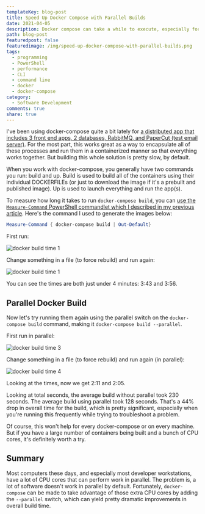 ```yaml
---
templateKey: blog-post
title: Speed Up Docker Compose with Parallel Builds
date: 2021-04-05
description: Docker compose can take a while to execute, especially for a large set of containers. Fortunately there's a way to take advantage of extra processors (and any extra bandwidth you may have) by running the build step in parallel.
path: blog-post
featuredpost: false
featuredimage: /img/speed-up-docker-compose-with-parallel-builds.png
tags:
  - programming
  - PowerShell
  - performance
  - CLI
  - command line
  - docker
  - docker-compose
category:
  - Software Development
comments: true
share: true
---
```


I've been using docker-compose quite a bit lately for [a distributed app that includes 3 front end apps, 2 databases, RabbitMQ, and PaperCut (test email server)](https://github.com/ardalis/pluralsight-ddd-fundamentals/blob/main/docker-compose.yml). For the most part, this works great as a way to encapsulate all of these processes and run them in a containerized manner so that everything works together. But building this whole solution is pretty slow, by default.

When you work with docker-compose, you generally have two commands you run: build and up. Build is used to build all of the containers using their individual DOCKERFILEs (or just to download the image if it's a prebuilt and published image). Up is used to launch everything and run the app(s).

To measure how long it takes to run `docker-compose build`, you can [use the `Measure-Command` PowerShell commandlet which I described in my previous article](/measure-command-line-script-time-elapsed/). Here's the command I used to generate the images below:

```powershell
Measure-Command { docker-compose build | Out-Default}
```

First run:

![docker build time 1](/img/docker-compose-build-01.png)

Change something in a file (to force rebuild) and run again:

![docker build time 1](/img/docker-compose-build-02.png)

You can see the times are both just under 4 minutes: 3:43 and 3:56.

## Parallel Docker Build

Now let's try running them again using the parallel switch on the `docker-compose build` command, making it `docker-compose build --parallel`.

First run in parallel:

![docker build time 3](/img/docker-compose-build-03.png)

Change something in a file (to force rebuild) and run again (in parallel):

![docker build time 4](/img/docker-compose-build-04.png)

Looking at the times, now we get 2:11 and 2:05.

Looking at total seconds, the average build without parallel took 230 seconds. The average build using parallel took 128 seconds. That's a 44% drop in overall time for the build, which is pretty significant, especially when you're running this frequently while trying to troubleshoot a problem.

Of course, this won't help for every docker-compose or on every machine. But if you have a large number of containers being built and a bunch of CPU cores, it's definitely worth a try.

## Summary

Most computers these days, and especially most developer workstations, have a lot of CPU cores that can perform work in parallel. The problem is, a lot of software doesn't work in parallel by default. Fortunately, `docker-compose` can be made to take advantage of those extra CPU cores by adding the `--parallel` switch, which can yield pretty dramatic improvements in overall build time.
